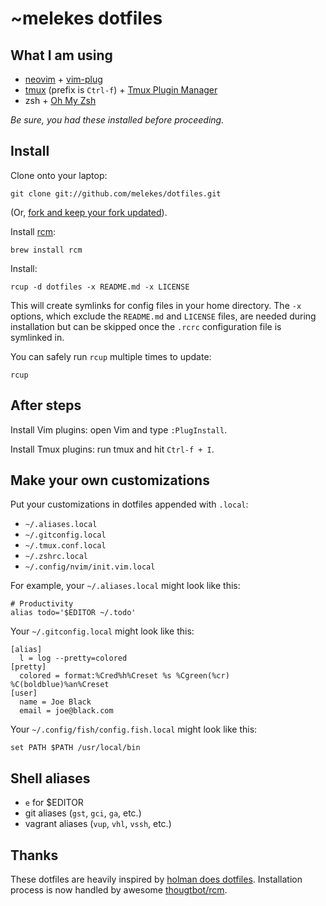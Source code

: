 # ~melekes dotfiles

## What I am using

* [neovim](https://neovim.io/) +
  [vim-plug](https://github.com/junegunn/vim-plug)
* [tmux](http://robots.thoughtbot.com/a-tmux-crash-course) (prefix is `Ctrl-f`) +
  [Tmux Plugin Manager](https://github.com/tmux-plugins/tpm)
* zsh + [Oh My Zsh](https://github.com/robbyrussell/oh-my-zsh)

*Be sure, you had these installed before proceeding.*

## Install

Clone onto your laptop:

    git clone git://github.com/melekes/dotfiles.git

(Or, [fork and keep your fork
updated](http://robots.thoughtbot.com/keeping-a-github-fork-updated)).

Install [rcm](https://github.com/thoughtbot/rcm):

    brew install rcm

Install:

    rcup -d dotfiles -x README.md -x LICENSE

This will create symlinks for config files in your home directory. The
`-x` options, which exclude the `README.md` and `LICENSE` files, are
needed during installation but can be skipped once the `.rcrc`
configuration file is symlinked in.

You can safely run `rcup` multiple times to update:

    rcup

## After steps

Install Vim plugins: open Vim and type `:PlugInstall`.

Install Tmux plugins: run tmux and hit `Ctrl-f + I`.

## Make your own customizations

Put your customizations in dotfiles appended with `.local`:

* `~/.aliases.local`
* `~/.gitconfig.local`
* `~/.tmux.conf.local`
* `~/.zshrc.local`
* `~/.config/nvim/init.vim.local`

For example, your `~/.aliases.local` might look like this:

    # Productivity
    alias todo='$EDITOR ~/.todo'

Your `~/.gitconfig.local` might look like this:

    [alias]
      l = log --pretty=colored
    [pretty]
      colored = format:%Cred%h%Creset %s %Cgreen(%cr) %C(boldblue)%an%Creset
    [user]
      name = Joe Black
      email = joe@black.com

Your `~/.config/fish/config.fish.local` might look like this:

    set PATH $PATH /usr/local/bin

## Shell aliases

* `e` for $EDITOR
* git aliases (`gst`, `gci`, `ga`, etc.)
* vagrant aliases (`vup`, `vhl`, `vssh`, etc.)

## Thanks

These dotfiles are heavily inspired by [holman does
dotfiles](https://github.com/holman/dotfiles). Installation process is
now handled by awesome [thougtbot/rcm](https://github.com/thoughtbot/rcm).
